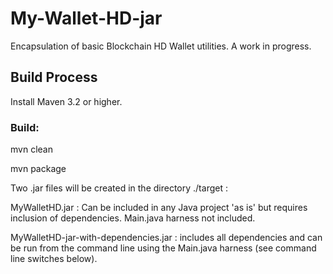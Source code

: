 # My-Wallet-HD-jar

Encapsulation of basic Blockchain HD Wallet utilities. A work in progress.

## Build Process

Install Maven 3.2 or higher.

### Build:

mvn clean

mvn package

Two .jar files will be created in the directory ./target :

MyWalletHD.jar : Can be included in any Java project 'as is' but requires inclusion of dependencies. Main.java harness not included.

MyWalletHD-jar-with-dependencies.jar : includes all dependencies and can be run from the command line using the Main.java harness (see command line switches below).
